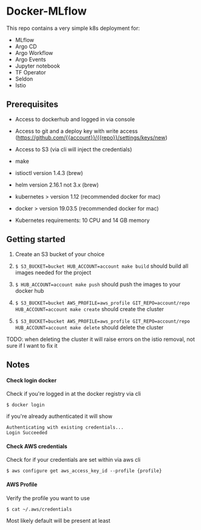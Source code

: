# Docker-MLflow

This repo contains a very simple k8s deployment for:
* MLflow
* Argo CD
* Argo Workflow
* Argo Events
* Jupyter notebook
* TF Operator
* Seldon
* Istio

## Prerequisites

* Access to dockerhub and logged in via console
* Access to git and a deploy key with write access (https://github.com/{{account}}/{{repo}}/settings/keys/new)
* Access to S3 (via cli will inject the credentials)

* make
* istioctl version 1.4.3 (brew)
* helm version 2.16.1 not 3.x (brew)
* kubernetes > version 1.12 (recommended docker for mac)
* docker > version 19.03.5 (recommended docker for mac)

* Kubernetes requirements: 10 CPU and 14 GB memory

## Getting started

1. Create an S3 bucket of your choice

2. `$ S3_BUCKET=bucket HUB_ACCOUNT=account make build` should build all images needed for the project

3. `$ HUB_ACCOUNT=account make push` should push the images to your docker hub

4. `$ S3_BUCKET=bucket AWS_PROFILE=aws_profile GIT_REPO=account/repo HUB_ACCOUNT=account make create` should create the cluster

5. `$ S3_BUCKET=bucket AWS_PROFILE=aws_profile GIT_REPO=account/repo HUB_ACCOUNT=account make delete` should delete the cluster

TODO: when deleting the cluster it will raise errors on the istio removal, not sure if I want to fix it

## Notes

#### Check login docker

Check if you're logged in at the docker registry via cli

`$ docker login`

if you're already authenticated it will show

```
Authenticating with existing credentials...
Login Succeeded
```

#### Check AWS credentials

Check for if your credentials are set within via aws cli

`$ aws configure get aws_access_key_id --profile {profile}`

#### AWS Profile
Verify the profile you want to use

`$ cat ~/.aws/credentials`

Most likely default will be present at least
